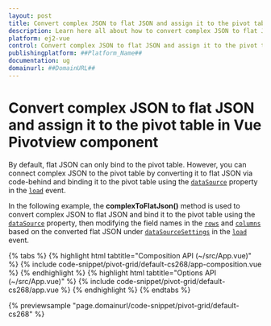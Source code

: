 ```yaml
---
layout: post
title: Convert complex JSON to flat JSON and assign it to the pivot table in Vue Pivotview component | Syncfusion
description: Learn here all about how to convert complex JSON to flat JSON and assign it to the pivot table in Syncfusion Vue Pivotview component of Syncfusion Essential JS 2 and more.
platform: ej2-vue
control: Convert complex JSON to flat JSON and assign it to the pivot table 
publishingplatform: ##Platform_Name##
documentation: ug
domainurl: ##DomainURL##
---
```


<!-- markdownlint-disable MD009 -->

# Convert complex JSON to flat JSON and assign it to the pivot table in Vue Pivotview component

By default, flat JSON can only bind to the pivot table. However, you can connect complex JSON to the pivot table by converting it to flat JSON via code-behind and binding it to the pivot table using the [`dataSource`](https://ej2.syncfusion.com/vue/documentation/api/pivotview/iDataOptions/#datasource) property in the [`load`](https://ej2.syncfusion.com/vue/documentation/api/pivotview/#load) event.

In the following example, the **complexToFlatJson()** method is used to convert complex JSON to flat JSON and bind it to the pivot table using the [`dataSource`](https://ej2.syncfusion.com/vue/documentation/api/pivotview/iDataOptions/#datasource) property, then modifying the field names in the [`rows`](https://ej2.syncfusion.com/vue/documentation/api/pivotview/iDataOptions/#rows) and [`columns`](https://ej2.syncfusion.com/vue/documentation/api/pivotview/iDataOptions/#columns) based on the converted flat JSON under [`dataSourceSettings`](https://ej2.syncfusion.com/vue/documentation/api/pivotview/#datasourcesettings) in the [`load`](https://ej2.syncfusion.com/vue/documentation/api/pivotview/#load)  event.

{% tabs %}
{% highlight html tabtitle="Composition API (~/src/App.vue)" %}
{% include code-snippet/pivot-grid/default-cs268/app-composition.vue %}
{% endhighlight %}
{% highlight html tabtitle="Options API (~/src/App.vue)" %}
{% include code-snippet/pivot-grid/default-cs268/app.vue %}
{% endhighlight %}
{% endtabs %}
        
{% previewsample "page.domainurl/code-snippet/pivot-grid/default-cs268" %}
